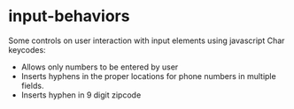 # input-behaviors

Some controls on user interaction with input elements using javascript Char keycodes:

* Allows only numbers to be entered by user
* Inserts hyphens in the proper locations for phone numbers in multiple fields.
* Inserts hyphen in 9 digit zipcode